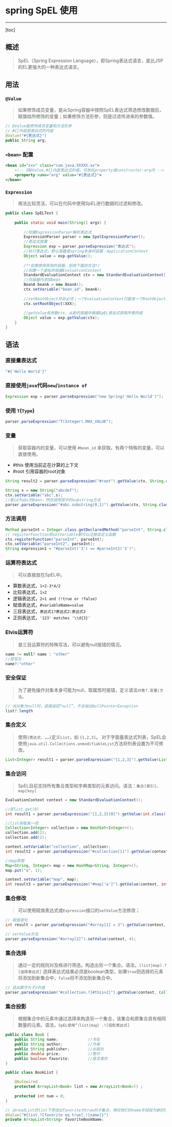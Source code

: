 # spring SpEL 使用

---

[toc]

## 概述

> SpEL（Spring Expression Language），即Spring表达式语言，是比JSP的EL更强大的一种表达式语言。

## 用法

### `@Value`

> 如果修饰成员变量，是从Spring容器中按照SpEL表达式筛选修改数据后，赋值给所修饰的变量；如果修饰方法形参，则是过滤传进来的参数值。

```java
// @Value能修饰成员变量和方法形参
// #{}内就是表达式的内容
@Value("#{表达式}")
public String arg;
```

### `<bean>` 配置

```xml
<bean id="xxx" class="com.java.XXXXX.xx">
    <!-- 同@Value,#{}内是表达式的值，可放在property或constructor-arg内 -->
    <property name="arg" value="#{表达式}">
</bean>
```

### `Expression`

> 用法比较灵活，可以在代码中使用SpEL进行数据的过滤和修改。

```java
public class SpELTest {
 
    public static void main(String[] args) {
 
        //创建ExpressionParser解析表达式
        ExpressionParser parser = new SpelExpressionParser();
        //表达式放置
        Expression exp = parser.parseExpression("表达式");
        //执行表达式，默认容器是spring本身的容器：ApplicationContext
        Object value = exp.getValue();
        
        /**如果使用其他的容器，则用下面的方法*/
        //创建一个虚拟的容器EvaluationContext
        StandardEvaluationContext ctx = new StandardEvaluationContext();
        //向容器内添加bean
        BeanA beanA = new BeanA();
        ctx.setVariable("bean_id", beanA);
        
        //setRootObject并非必须；一个EvaluationContext只能有一个RootObject，引用它的属性时，可以不加前缀
        ctx.setRootObject(XXX);
        
        //getValue有参数ctx，从新的容器中根据SpEL表达式获取所需的值
        Object value = exp.getValue(ctx);
    }
}
```

## 语法

### 直接量表达式

```java
"#{'Hello World'}"
```

### 直接使用`java`代码`new`/`instance of`

```java
Expression exp = parser.parseExpression("new Spring('Hello World')");
```

### 使用 `T`(`Type`)

```java
parser.parseExpression("T(Integer).MAX_VALUE");
```

### 变量

> 获取容器内的变量，可以使用 `#bean_id` 来获取。有两个特殊的变量，可以直接使用。

- #this 使用当前正在计算的上下文
- #root 引用容器的root对象

```java
String result2 = parser.parseExpression("#root").getValue(ctx, String.class);  

String s = new String("abcdef");
ctx.setVariable("abc",s);
//取id为abc的bean，然后调用其中的substring方法
parser.parseExpression("#abc.substring(0,1)").getValue(ctx, String.class);
```

### 方法调用

```java
Method parseInt = Integer.class.getDeclaredMethod("parseInt", String.class);
// registerFunction和setVariable都可以注册自定义函数
ctx.registerFunction("parseInt", parseInt);
ctx.setVariable("parseInt2", parseInt);
String expression1 = "#parseInt('3') == #parseInt2('3')";
```

### 运算符表达式

> 可以直接放在SpEL中。

- 算数表达式，`1+2-3*4/2`
- 比较表达式，`1>2`
- 逻辑表达式，`2>1 and (!true or !false)`
- 赋值表达式，`#variableName=value`
- 三目表达式，`表达式1?表达式2:表达式3`
- 正则表达式，`'123' matches '\\d{3}'`

### Elvis运算符

> 是三目运算符的特殊写法，可以避免null报错的情况。

```java
name != null? name : "other"
//简写为：
name?:"other"
```

### 安全保证

> 为了避免操作对象本身可能为null，取属性时报错，定义语法`对象?.变量|方法`。

```java
// 当对象为null时，直接返回“null”，不会抛出NullPointerException
list?.length
```

### 集合定义

> 使用`{表达式，……}`定义`List`，如 `{1,2,3}`。
> 对于字面量表达式列表，SpEL会使用`java.util.Collections.unmodifiableList`方法将列表设置为不可修改。

```java
List<Integer> result1 = parser.parseExpression("{1,2,3}").getValue(List.class);
```

### 集合访问

> SpEL目前支持所有集合类型和字典类型的元素访问。语法：`集合[索引]`、`map[key]`

```java
EvaluationContext context = new StandardEvaluationContext();

//即list.get(0)
int result1 = parser.parseExpression("{1,2,3}[0]").getValue(int.class);

//list获取某一项
Collection<Integer> collection = new HashSet<Integer>();
collection.add(1);
collection.add(2);

context.setVariable("collection", collection);
int result2 = parser.parseExpression("#collection[1]").getValue(context, int.class);

//map获取
Map<String, Integer> map = new HashMap<String, Integer>();
map.put("a", 1);

context.setVariable("map", map);
int result3 = parser.parseExpression("#map['a']").getValue(context, int.class);
```

### 集合修改

> 可以使用赋值表达式或`Expression`接口的`setValue`方法修改；

```java
// 赋值语句
int result = parser.parseExpression("#array[1] = 3").getValue(context, int.class);

// serValue方法
parser.parseExpression("#array[2]").setValue(context, 4);
```

### 集合选择

> 通过一定的规则对及格进行筛选，构造出另一个集合。语法，`(list|map).?[选择表达式]`
> 选择表达式结果必须是boolean类型，如果`true`则选择的元素将添加到新集合中，`false`将不添加到新集合中。

```java
// 选出数字大于2的值
parser.parseExpression("#collection.?[#this>2]").getValue(context, Collection.class);
```

### 集合投影

> 根据集合中的元素中通过选择来构造另一个集合，该集合和原集合具有相同数量的元素。语法，`SpEL使用“（list|map）.![投影表达式]`

```java
public class Book {
    public String name;             //书名
    public String author;           //作者
    public String publisher;        //出版社
    public double price;            //售价
    public boolean favorite;        //是否喜欢
}
```

```java
public class BookList {

    @Autowired
    protected ArrayList<Book> list = new ArrayList<Book>() ;
    
    protected int num = 0;
}
```

```java
// 从readList的list下筛选出favorite为true的子集合，再将他们的name字段投为新的list
@Value("#{list.?[favorite eq true].![name]}")
private ArrayList<String> favoriteBookName;
```

